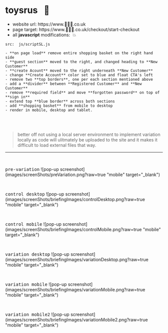 # toysrus  &nbsp; :hammer:
- website url: https://www.:japanese_goblin::japanese_goblin::japanese_goblin:.co.uk
- page target: https://www.:japanese_goblin::japanese_goblin::japanese_goblin:.co.uk/checkout/start-checkout
- all **javascript** modifications:   &nbsp;:collision:

```
src:  js/scriptSL.js
```



    - **on page load** remove entire shopping basket on the right hand side
    - **guest section** moved to the right, and changed heading to **New Customer**
    - **create Acount** moved to the right underneath **New Customer**
    - change **Create Account** color set to blue and float CTA's left
    - remove two **top borders**, one per each section mentioned above
    - add a **divider** between **Registered Customer** and **New Customer**
    - remove **required field** and move **forgotten password** on top of **sign in**
    - extend top **blue border** across both sections
    - add **shopping basket** from mobile to desktop
    - render in mobile, desktop and tablet.
    
 <br/> <br/>  
> better off not using a local server environment to implement variation locally as code will ulitmately be uploaded to the site and it makes it difficult to load external files that way.                 
    
    
  <hr />
  
   <br />
  
  <kbd>pre-variation</kbd>
  ![pop-up screenshot](images/screenShots/preVariation.png?raw=true "mobile" target="_blank")
  
  
  <br />
  
  <kbd>control desktop</kbd>
  ![pop-up screenshot](images/screenShots/briefingImages/controlDesktop.png?raw=true "mobile" target="_blank")
  
  
  <br />
  
  <kbd>control mobile</kbd>
  ![pop-up screenshot](images/screenShots/briefingImages/controlMobile.png?raw=true "mobile" target="_blank")
  
  
  <br />
  
  <kbd>variation desktop</kbd>
  ![pop-up screenshot](images/screenShots/briefingImages/variationDesktop.png?raw=true "mobile" target="_blank")
  
  
  <br />
  
  <kbd>variation mobile</kbd>
  ![pop-up screenshot](images/screenShots/briefingImages/variationMobile.png?raw=true "mobile" target="_blank")
  
   <br />
  
  <kbd>variation mobile2</kbd>
  ![pop-up screenshot](images/screenShots/briefingImages/variationMobile2.png?raw=true "mobile" target="_blank")

